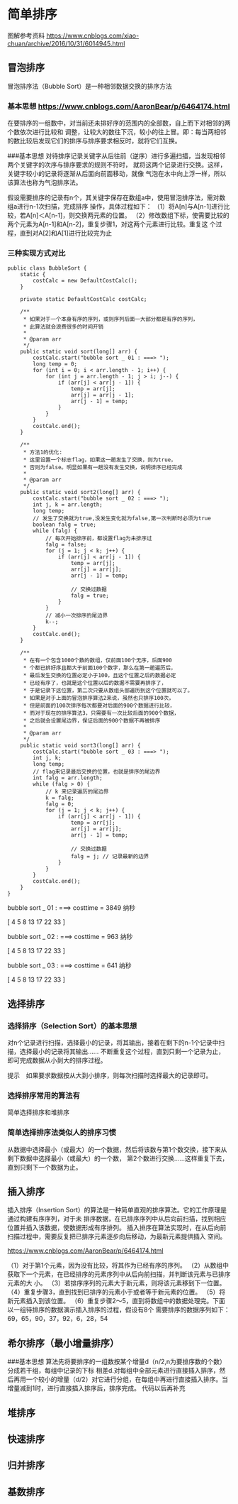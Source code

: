# 简单排序

图解参考资料
https://www.cnblogs.com/xiao-chuan/archive/2016/10/31/6014945.html

## 冒泡排序
冒泡排序法（Bubble Sort）是一种相邻数据交换的排序方法

### 基本思想 https://www.cnblogs.com/AaronBear/p/6464174.html
在要排序的一组数中，对当前还未排好序的范围内的全部数，自上而下对相邻的两个数依次进行比较和
调整，让较大的数往下沉，较小的往上冒。即：每当两相邻的数比较后发现它们的排序与排序要求相反时，就将它们互换。

###基本思想
对待排序记录关键字从后往前（逆序）进行多遍扫描，当发现相邻两个关键字的次序与排序要求的规则不符时，
就将这两个记录进行交换。这样，关键字较小的记录将逐渐从后面向前面移动，就像
气泡在水中向上浮一样，所以该算法也称为气泡排序法。

假设需要排序的记录有n个，其关键字保存在数组a中，使用冒泡排序法，需对数组a进行n-1次扫描，完成排序
操作，具体过程如下：
（1）将A[n]与A[n-1]进行比较，若A[n]＜A[n-1]，则交换两元素的位置。
（2）修改数组下标，使需要比较的两个元素为A[n-1]和A[n-2]，重复步骤1，对这两个元素进行比较。重复这
个过程，直到对A[2]和A[1]进行比较完为止

### 三种实现方式对比

    public class BubbleSort {
        static {
            costCalc = new DefaultCostCalc();
        }
    
        private static DefaultCostCalc costCalc;
    
        /**
         * 如果对于一个本身有序的序列，或则序列后面一大部分都是有序的序列，
         * 此算法就会浪费很多的时间开销
         *
         * @param arr
         */
        public static void sort(long[] arr) {
            costCalc.start("bubble sort _ 01 : ===> ");
            long temp = 0;
            for (int i = 0; i < arr.length - 1; i++) {
                for (int j = arr.length - 1; j > i; j--) {
                    if (arr[j] < arr[j - 1]) {
                        temp = arr[j];
                        arr[j] = arr[j - 1];
                        arr[j - 1] = temp;
                    }
                }
            }
            costCalc.end();
        }
    
        /**
         * 方法1的优化:
         * 这里设置一个标志flag，如果这一趟发生了交换，则为true，
         * 否则为false。明显如果有一趟没有发生交换，说明排序已经完成
         *
         * @param arr
         */
        public static void sort2(long[] arr) {
            costCalc.start("bubble sort _ 02 : ===> ");
            int j, k = arr.length;
            long temp;
            // 发生了交换就为true,没发生变化就为false,第一次判断时必须为true
            boolean falg = true;
            while (falg) {
                // 每次开始排序前，都设置flag为未排序过
                falg = false;
                for (j = 1; j < k; j++) {
                    if (arr[j] < arr[j - 1]) {
                        temp = arr[j];
                        arr[j] = arr[j];
                        arr[j - 1] = temp;
    
                        // 交换过数据
                        falg = true;
                    }
                }
                // 减小一次排序的尾边界
                k--;
            }
            costCalc.end();
        }
    
        /**
         * 在有一个包含1000个数的数组，仅前面100个无序，后面900
         * 个都已排好序且都大于前面100个数字，那么在第一趟遍历后，
         * 最后发生交换的位置必定小于100，且这个位置之后的数据必定
         * 已经有序了，也就是这个位置以后的数据不需要再排序了，
         * 于是记录下这位置，第二次只要从数组头部遍历到这个位置就可以了。
         * 如果是对于上面的冒泡排序算法2来说，虽然也只排序100次，
         * 但是前面的100次排序每次都要对后面的900个数据进行比较，
         * 而对于现在的排序算法3，只需要有一次比较后面的900个数据，
         * 之后就会设置尾边界，保证后面的900个数据不再被排序
         *
         * @param arr
         */
        public static void sort3(long[] arr) {
            costCalc.start("bubble sort _ 03 : ===> ");
            int j, k;
            long temp;
            // flag来记录最后交换的位置，也就是排序的尾边界
            int falg = arr.length;
            while (falg > 0) {
                // k 来记录遍历的尾边界
                k = falg;
                falg = 0;
                for (j = 1; j < k; j++) {
                    if (arr[j] < arr[j - 1]) {
                        temp = arr[j];
                        arr[j] = arr[j];
                        arr[j - 1] = temp;
    
                        // 交换过数据
                        falg = j; // 记录最新的边界
                    }
                }
            }
            costCalc.end();
        }
    }

 bubble sort _ 01 : ===>  costtime = 3849 纳秒
 
 [ 4 5 8 13 17 22 33 ]
 
 bubble sort _ 02 : ===>  costtime = 963 纳秒
 
 [ 4 5 8 13 17 22 33 ]
 
 bubble sort _ 03 : ===>  costtime = 641 纳秒
 
 [ 4 5 8 13 17 22 33 ]

## 选择排序
### 选择排序（Selection Sort）的基本思想
对n个记录进行扫描，选择最小的记录，将其输出，接着在剩下的n-1个记录中扫描，选择最小的记录将其输出……
不断重复这个过程，直到只剩一个记录为止，即可完成数据从小到大的排序过程。

提示　如果要求数据按从大到小排序，则每次扫描时选择最大的记录即可。
### 选择排序常用的算法有
简单选择排序和堆排序

### 简单选择排序法类似人的排序习惯
从数据中选择最小（或最大）的一个数据，然后将该数与第1个数交换，接下来从剩下数据中选择最小（或最大）的一个数，
第2个数进行交换……这样重复下去，直到只剩下一个数据为止。


## 插入排序
插入排序（Insertion Sort）的算法是一种简单直观的排序算法。它的工作原理是通过构建有序序列，对于未
排序数据，在已排序序列中从后向前扫描，找到相应位置并插入该数据，使数据形成有序排列。
插入排序在算法实现时，在从后向前扫描过程中，需要反复把已排序元素逐步向后移动，为最新元素提供插入
空间。

https://www.cnblogs.com/AaronBear/p/6464174.html

（1）对于第1个元素，因为没有比较，将其作为已经有序的序列。
（2）从数组中获取下一个元素，在已经排序的元素序列中从后向前扫描，并判断该元素与已排序元素的大
小。
（3）若排序序列的元素大于新元素，则将该元素移到下一位置。
（4）重复步骤3，直到找到已排序的元素小于或者等于新元素的位置。
（5）将新元素插入到该位置。
（6）重复步骤2～5，直到将数组中的数据处理完。下面以一组待排序的数据演示插入排序的过程，假设有8个
需要排序的数据序列如下：
69，65，90，37，92，6，28，54


## 希尔排序（最小增量排序）
###基本思想
算法先将要排序的一组数按某个增量d（n/2,n为要排序数的个数）分成若干组，每组中记录的下标
相差d.对每组中全部元素进行直接插入排序，然后再用一个较小的增量（d/2）对它进行分组，在每组中再进行直接插入排序。当增量减到1时，进行直接插入排序后，排序完成。
代码以后再补充


## 堆排序

## 快速排序

## 归并排序

## 基数排序